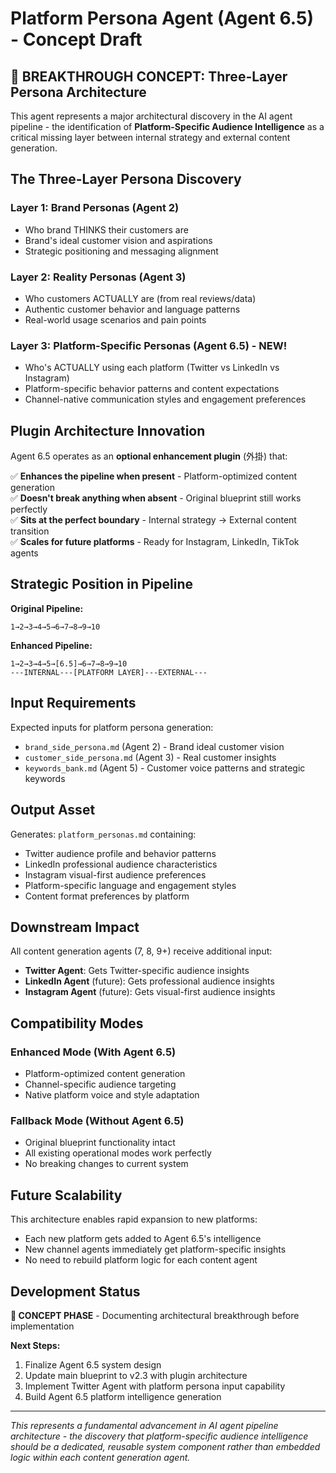 # Platform Persona Agent (Agent 6.5) - Concept Draft

## **🚀 BREAKTHROUGH CONCEPT: Three-Layer Persona Architecture**

This agent represents a major architectural discovery in the AI agent pipeline - the identification of **Platform-Specific Audience Intelligence** as a critical missing layer between internal strategy and external content generation.

## **The Three-Layer Persona Discovery**

### **Layer 1: Brand Personas (Agent 2)**
- Who brand THINKS their customers are
- Brand's ideal customer vision and aspirations
- Strategic positioning and messaging alignment

### **Layer 2: Reality Personas (Agent 3)** 
- Who customers ACTUALLY are (from real reviews/data)
- Authentic customer behavior and language patterns
- Real-world usage scenarios and pain points

### **Layer 3: Platform-Specific Personas (Agent 6.5) - NEW!**
- Who's ACTUALLY using each platform (Twitter vs LinkedIn vs Instagram)
- Platform-specific behavior patterns and content expectations
- Channel-native communication styles and engagement preferences

## **Plugin Architecture Innovation**

Agent 6.5 operates as an **optional enhancement plugin** (外掛) that:

✅ **Enhances the pipeline when present** - Platform-optimized content generation  
✅ **Doesn't break anything when absent** - Original blueprint still works perfectly  
✅ **Sits at the perfect boundary** - Internal strategy → External content transition  
✅ **Scales for future platforms** - Ready for Instagram, LinkedIn, TikTok agents  

## **Strategic Position in Pipeline**

**Original Pipeline:**
```
1→2→3→4→5→6→7→8→9→10
```

**Enhanced Pipeline:**
```
1→2→3→4→5→[6.5]→6→7→8→9→10
---INTERNAL---[PLATFORM LAYER]---EXTERNAL---
```

## **Input Requirements**

Expected inputs for platform persona generation:
- `brand_side_persona.md` (Agent 2) - Brand ideal customer vision
- `customer_side_persona.md` (Agent 3) - Real customer insights  
- `keywords_bank.md` (Agent 5) - Customer voice patterns and strategic keywords

## **Output Asset**

Generates: `platform_personas.md` containing:
- Twitter audience profile and behavior patterns
- LinkedIn professional audience characteristics  
- Instagram visual-first audience preferences
- Platform-specific language and engagement styles
- Content format preferences by platform

## **Downstream Impact**

All content generation agents (7, 8, 9+) receive additional input:
- **Twitter Agent**: Gets Twitter-specific audience insights
- **LinkedIn Agent** (future): Gets professional audience insights
- **Instagram Agent** (future): Gets visual-first audience insights

## **Compatibility Modes**

### **Enhanced Mode (With Agent 6.5)**
- Platform-optimized content generation
- Channel-specific audience targeting
- Native platform voice and style adaptation

### **Fallback Mode (Without Agent 6.5)**  
- Original blueprint functionality intact
- All existing operational modes work perfectly
- No breaking changes to current system

## **Future Scalability**

This architecture enables rapid expansion to new platforms:
- Each new platform gets added to Agent 6.5's intelligence
- New channel agents immediately get platform-specific insights
- No need to rebuild platform logic for each content agent

## **Development Status**

**🔄 CONCEPT PHASE** - Documenting architectural breakthrough before implementation

**Next Steps:**
1. Finalize Agent 6.5 system design
2. Update main blueprint to v2.3 with plugin architecture
3. Implement Twitter Agent with platform persona input capability
4. Build Agent 6.5 platform intelligence generation

---

*This represents a fundamental advancement in AI agent pipeline architecture - the discovery that platform-specific audience intelligence should be a dedicated, reusable system component rather than embedded logic within each content generation agent.*